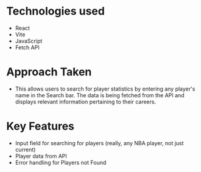 # Technologies used
- React
- Vite
- JavaScript
- Fetch API

# Approach Taken
- This allows users to search for player statistics by entering any player's name in the Search bar. The data is being fetched from the API and displays relevant information pertaining to their careers.

# Key Features
- Input field for searching for players (really, any NBA player, not just current)
- Player data from API
- Error handling for Players not Found
